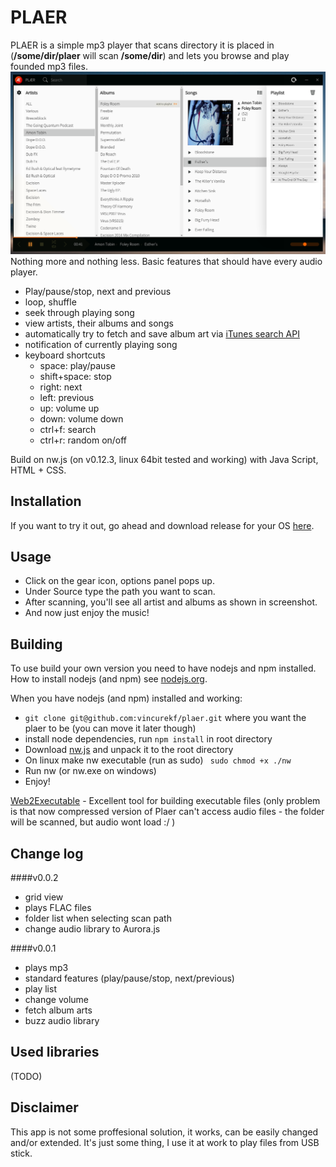 # PLAER
PLAER is a simple mp3 player that scans directory it is placed in (**/some/dir/plaer** will scan **/some/dir**) and lets you browse and play founded mp3 files.
![Native-like Framework](screenshot.png)
Nothing more and nothing less.
Basic features that should have every audio player.

- Play/pause/stop, next and previous
- loop, shuffle
- seek through playing song
- view artists, their albums and songs
- automatically try to fetch and save album art via [iTunes search API](http://www.apple.com/itunes/affiliates/resources/documentation/itunes-store-web-service-search-api.html)
- notification of currently playing song
- keyboard shortcuts
  - space: play/pause
  - shift+space: stop
  - right: next
  - left: previous
  - up: volume up
  - down: volume down
  - ctrl+f: search
  - ctrl+r: random on/off

Build on nw.js (on v0.12.3, linux 64bit tested and working) with Java Script, HTML + CSS.

## Installation
If you want to try it out, go ahead and download release for your OS [here](https://github.com/vincurekf/plaer/tree/v0.0.1-alpha).

## Usage
- Click on the gear  icon, options panel pops up.
- Under Source type the path you want to scan.
- After scanning, you'll see all artist and albums as shown in screenshot.
- And now just enjoy the music!

## Building
To use build your own version you need to have nodejs and npm installed. How to install nodejs (and npm) see [nodejs.org](https://nodejs.org/en/).

When you have nodejs (and npm) installed and working:

- ```git clone git@github.com:vincurekf/plaer.git``` where you want the plaer to be (you can move it later though)
- install node dependencies, run ```npm install``` in root directory
- Download [nw.js](https://github.com/nwjs/nw.js#downloads) and unpack it to the root directory
- On linux make nw executable (run as sudo) ``` sudo chmod +x ./nw```
- Run nw (or nw.exe on windows)
- Enjoy!

[Web2Executable](https://github.com/jyapayne/Web2Executable) - Excellent tool for building executable files (only problem is that now compressed version of Plaer can't access audio files - the folder will be scanned, but audio wont load :/ )

## Change log

####v0.0.2
- grid view
- plays FLAC files
- folder list when selecting scan path
- change audio library to Aurora.js

####v0.0.1
- plays mp3
- standard features (play/pause/stop, next/previous)
- play list
- change volume
- fetch album arts
- buzz audio library

## Used libraries
(TODO)

## Disclaimer
This app is not some proffesional solution, it works, can be easily changed and/or extended. It's just some thing, I use it at work to play files from USB stick.
